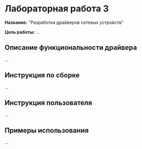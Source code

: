 # Лабораторная работа 3

**Название:** "Разработка драйверов сетевых устройств"

**Цель работы:** ...

## Описание функциональности драйвера

...

## Инструкция по сборке

...

## Инструкция пользователя

...

## Примеры использования

...

